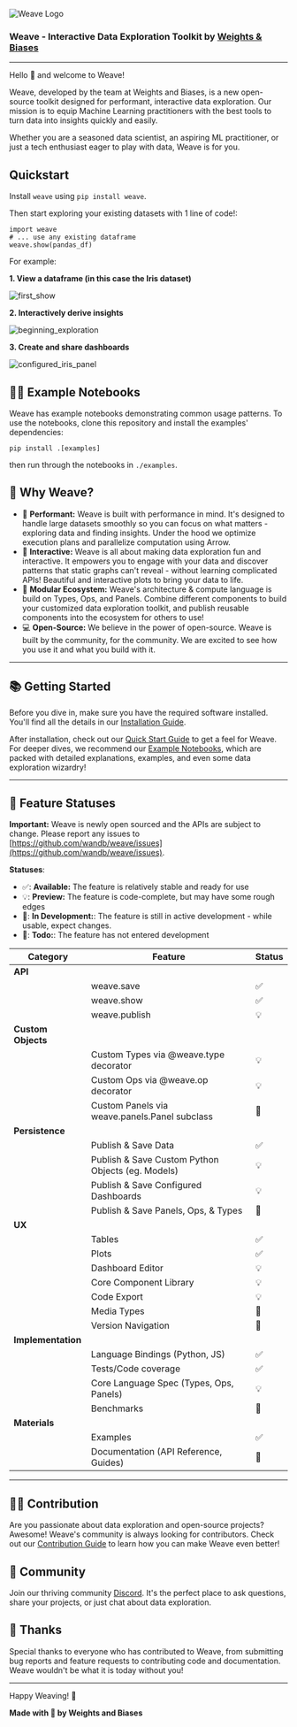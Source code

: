 ![Weave Logo](./docs/assets/logo_horizontal.svg)

### **Weave** - Interactive Data Exploration Toolkit by [Weights & Biases](https://wandb.ai/)

---

Hello 👋 and welcome to Weave!

Weave, developed by the team at Weights and Biases, is a new open-source toolkit designed for performant, interactive data exploration.
Our mission is to equip Machine Learning practitioners with the best tools to turn data into insights quickly and easily.

Whether you are a seasoned data scientist, an aspiring ML practitioner, or just a tech enthusiast eager to play with data, Weave is for you.

## Quickstart

Install `weave` using `pip install weave`.

Then start exploring your existing datasets with 1 line of code!:

```
import weave
# ... use any existing dataframe
weave.show(pandas_df)
```

For example:

**1. View a dataframe (in this case the Iris dataset)**

![first_show](./docs/assets/first_show.png)

**2. Interactively derive insights**

![beginning_exploration](./docs/assets/beginning_exploration.png)

**3. Create and share dashboards**

![configured_iris_panel](./docs/assets/configured_iris_panel.png)

## 👩‍🏫 Example Notebooks

Weave has example notebooks demonstrating common usage patterns. To use the notebooks, clone this repository and install the examples' dependencies:

```
pip install .[examples]
```

then run through the notebooks in `./examples`.

## 🎉 Why Weave?

- 🚀 **Performant:** Weave is built with performance in mind. It's designed to handle large datasets smoothly so you can focus on what matters - exploring data and finding insights. Under the hood we optimize execution plans and parallelize computation using Arrow.
- 🎨 **Interactive:** Weave is all about making data exploration fun and interactive. It empowers you to engage with your data and discover patterns that static graphs can't reveal - without learning complicated APIs! Beautiful and interactive plots to bring your data to life.
- 🧩 **Modular Ecosystem:** Weave's architecture & compute language is build on Types, Ops, and Panels. Combine different components to build your customized data exploration toolkit, and publish reusable components into the ecosystem for others to use!
- 💻 **Open-Source:** We believe in the power of open-source. Weave is built by the community, for the community. We are excited to see how you use it and what you build with it.

---

## 📚 Getting Started

Before you dive in, make sure you have the required software installed. You'll find all the details in our [Installation Guide](./docs/INSTALLATION.md).

After installation, check out our [Quick Start Guide](./docs/QUICKSTART.md) to get a feel for Weave. For deeper dives, we recommend our [Example Notebooks](./docs/EXAMPLES.md), which are packed with detailed explanations, examples, and even some data exploration wizardry!

---

## 🎁 Feature Statuses

**Important:** Weave is newly open sourced and the APIs are subject to change. Please report any issues to [https://github.com/wandb/weave/issues](https://github.com/wandb/weave/issues).

**Statuses**:

- ✅: **Available:** The feature is relatively stable and ready for use
- 💡: **Preview:** The feature is code-complete, but may have some rough edges
- 🚧: **In Development:**: The feature is still in active development - while usable, expect changes.
- 📝: **Todo:**: The feature has not entered development

| **Category**       | **Feature**                                       | **Status** |
| ------------------ | ------------------------------------------------- | ---------- |
| **API**            |                                                   |            |
|                    | weave.save                                        | ✅         |
|                    | weave.show                                        | ✅         |
|                    | weave.publish                                     | 💡         |
| **Custom Objects** |                                                   |            |
|                    | Custom Types via @weave.type decorator            | 💡         |
|                    | Custom Ops via @weave.op decorator                | 💡         |
|                    | Custom Panels via weave.panels.Panel subclass     | 🚧         |
| **Persistence**    |                                                   |            |
|                    | Publish & Save Data                               | ✅         |
|                    | Publish & Save Custom Python Objects (eg. Models) | 💡         |
|                    | Publish & Save Configured Dashboards              | 💡         |
|                    | Publish & Save Panels, Ops, & Types               | 🚧         |
| **UX**             |                                                   |            |
|                    | Tables                                            | ✅         |
|                    | Plots                                             | ✅         |
|                    | Dashboard Editor                                  | 💡         |
|                    | Core Component Library                            | 💡         |
|                    | Code Export                                       | 💡         |
|                    | Media Types                                       | 🚧         |
|                    | Version Navigation                                | 🚧         |
| **Implementation** |                                                   |            |
|                    | Language Bindings (Python, JS)                    | ✅         |
|                    | Tests/Code coverage                               | ✅         |
|                    | Core Language Spec (Types, Ops, Panels)           | 💡         |
|                    | Benchmarks                                        | 📝         |
| **Materials**      |                                                   |            |
|                    | Examples                                          | ✅         |
|                    | Documentation (API Reference, Guides)             | 🚧         |

---

## 👩‍💻 Contribution

Are you passionate about data exploration and open-source projects? Awesome! Weave's community is always looking for contributors. Check out our [Contribution Guide](./docs/CONTRIBUTING.md) to learn how you can make Weave even better!

## 📢 Community

Join our thriving community [Discord](https://discord.gg/nNcvfX9GZ4). It's the perfect place to ask questions, share your projects, or just chat about data exploration.

## 💖 Thanks

Special thanks to everyone who has contributed to Weave, from submitting bug reports and feature requests to contributing code and documentation. Weave wouldn't be what it is today without you!

---

Happy Weaving! 🎉

**Made with 💜 by Weights and Biases**
